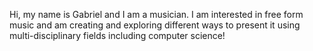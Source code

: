 Hi, my name is Gabriel and I am a musician. I am interested in free form music and am creating and exploring different ways to present it using multi-disciplinary fields including computer science!


